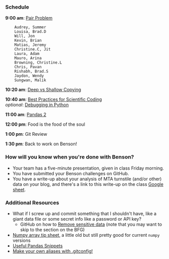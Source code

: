 ### Schedule


**9:00 am**: [Pair Problem](pair_prime.md)

		Audrey, Summer
		Louisa, Brad.D
		Will, Jon
		Kevin, Brian
		Matias, Jeremy
		Christine.C, Jit
		Laura, Adam
		Mauro, Arina
		Browning, Christine.L
		Chris, Pavan
		Rishabh, Brad.S
		Jaydon, Wendy
		Sungwan, Malik

**10:20 am**: [Deep vs Shallow Copying](deep_vs_shallow_copying.ipynb)

**10:40 am**: [Best Practices for Scientific Coding](pythonic_coding_slides.pdf )     
*optional*: [Debugging in Python](debugging+logging_slides.pdf)

**11:00 am**: [Pandas 2](pandas2_groupby_merge.ipynb)

**12:00 pm**: Food is the food of the soul

**1:00  pm**: Git Review

**1:30 pm**: Back to work on Benson!


### How will you know when you're done with Benson?

 * Your team has a five-minute presentation, given in class Friday morning.
 * You have submitted your Benson challenges on GitHub.
 * You have a write-up about your analysis of MTA turnstile (and/or other) data on your blog, and there's a link to this write-up on the class [Google sheet](placeholder).



### Additional Resources

 * What if I screw up and commit something that I shouldn't have, like a giant data file or some secret info like a password or API key?
     * GitHub on how to [Remove sensitive data](https://help.github.com/articles/remove-sensitive-data/) (note that you may want to skip to the section on the BFG)
 * [Numpy array tip sheet](http://pages.physics.cornell.edu/~myers/teaching/ComputationalMethods/python/arrays.html), a little old but still pretty good for current `numpy` versions
 * [Useful Pandas Snippets](http://www.swegler.com/becky/blog/2014/08/06/useful-pandas-snippets/)
 * [Make your own aliases with .gitconfig!](http://michaelwales.com/articles/make-gitconfig-work-for-you/)
